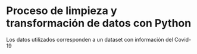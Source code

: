 # Proceso de limpieza y transformación de datos con Python

Los datos utilizados corresponden a un dataset con información del Covid-19 